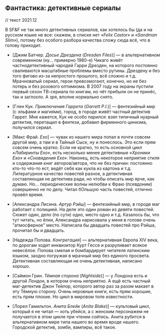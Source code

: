 ## Фантастика: детективные сериалы

// текст 2021.12

В SF&F не так много детективных сериалов, как хотелось бы (да и на русском языке не все: скажем, в списке нет *«Felix Castor»* и *«Sandman Slim»*), потому без особого разбора качества сложу сюда всё, что в голову приходит.

* [Джим Батчер. *Досье Дрездена* (*Dresden Files*)] — в альтернативном современном (ну... примерно 1980-е) Чикаго живёт частнодетективный чародей Гарри Дрезден, на которого постоянно сваливаются масштабные проблемы вместо рутины. Дрездену и без того фигово из-за непростого прошлого, всё сложно и т.д. Мрачноватый сериал, герои превозмогают, конечно, но не без потерь и без розового оптимизма. В 2007 году на экраны пустили первый сезон ТВ-сериала по книгам, но чёт прибыли он не принёс, так и заглохло. А зря, вполне нормально снято.

* [Глен Кук. *Приключения Гаррета* (*Garrett P.I.*)] — фентезийный мир (с эльфами и магиями), город, в городе живёт частный детектив Гаррет. Мне кажется, Кук не особо парился: взял типичный нуарный детектив, перетащил в фентези, добавил фирменного цинизма, получился сериал.

* [Макс Фрай. *Ехо*] — чувак из нашего мира попал в почти совсем другой мир, а там и в Тайный Сыск, ну и понеслось. Это если прям совсем очень кратко. Если не кратко, то есть основной цикл *«Лабиринты Ехо»*, есть несколько менее детективные *«Хроники Ехо»* и *«Сновидения Ехо»*. Наконец, есть некоторое неприятие стиля и содержания книг авторов/автора, что не без причин: постоянно кто-то что-то ест, ведёт себя как кукла из картона и т.д. Литературное качество повестей разное, а детективная составляющая не детектива ради, но чтобы описать мир ярче, как думаю. Но... периодические волны нелюбви к Фраю (псевдоним) совершенно не по делу. Читал бОльшую часть повестей, отлично провёл время.

* [Александра Лисина. *Артур Рэйш*] — фентезийный мир, в городе маг работает с полицией. На деле это один роман из девяти повестей. Сюжет один, дело (по сути) одно, место одно и т.д. Казалось бы, что тут читать, но ёлки, Александра нарисовала у меня в голове очень "атмосферное" место. Написала бы двадцать повестей про Рэйша, прочитал бы и двадцать.

* [Надежда Попова. *Конгрегация*] — альтернативная Европа XIV века, по дорогам ходит инквизитор Курт Гессе и разруливает всякое невесёлое. Попова смелая и бомбардирует читателя латинским языком, заодно погружая в мрачный мир без единого просвета. Детективная составляющая не очень детективная, написано хорошо.

* [Саймон Грин. *Тёмная сторона* (*Nightside*)] — у Лондона есть и другой Лондон, в котором очень неприятно. А ещё есть частный маг-детектив Джон Тейлор, которого автор раз за разом макает в эту Тёмную сторону. Очень неровные книги, есть прям хорошие, есть прям плохие. Но цикл в мировом топе известности.

* [Лорел Гамильтон. *Анита Блейк* (*Anita Blake*)] — культовый цикл, который я не читал — хоть убейся, а с женским персонажем не получается в этом цикле при чтении сойтись. Анита рубится в альтернативном мире типа нашего во время вроде нашего. Городской детектив, зомби, вампиры, всё такое.
